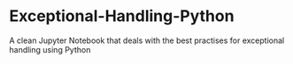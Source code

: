 # Exceptional-Handling-Python
A clean Jupyter Notebook that deals with the best practises for exceptional handling using Python
